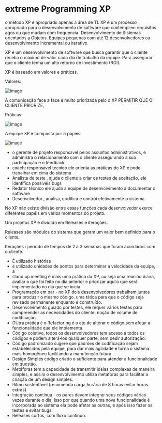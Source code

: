 # extreme Programming XP

o método XP é apropriado apenas a área de TI. 
XP é um processo apropriado para o desenvolvimento de software que contemplem requisitos agos ou que mudam com frequencia. Desenvolvimento de Sistemas orientados a Objetos. Equipes pequenas com até 12 desenvolvedores ou desenvolvimento incremental ou iterativo.


XP é um desenvolvimento de software que busca garantir que o cliente receba o máximo de valor cada dia de trabalho da equipe. 
Para assegurar que o cliente tenha um alto retorno de investimento (ROI).

XP é baseado em valores e práticas.

Valores:

![image](https://user-images.githubusercontent.com/52088444/226673134-9294bf0f-6989-4acb-b6e4-94c16995407a.png)

A comunicação face a face é muito priorizada pelo o XP
PERMITIR QUE O CLIENTE PRIORIZE, 

Práticas:

![image](https://user-images.githubusercontent.com/52088444/226673289-ac574085-23cf-4393-9a82-15076857e172.png)

A equipe XP é composta por 5 papéis:

![image](https://user-images.githubusercontent.com/52088444/226673478-f058e1ba-01ce-4105-9026-74f118f5e1e8.png)
 - o gerente de projeto responsavel pelos assuntos administrativos, e administra o relacionamento com o cliente assegurando a sua participação e o feedback
 - coach: responsavel tecnico ele orienta as práticas do XP e pode trabalhar em cima do sistema
 - Analista de teste , ajuda o cliente a criar os testes de aceitação, ele identifica possiveis bugs
 - Redator técnico ele ajuda a equipe de desenvolvimento a documentar o software
 - Desenvolvedor , analisa, codifica e contrói efetivamente o sistema.

No XP não existe divisão entre essas funções cada desenvolvedor exerce diferentes papéis em vários momentos do projeto.

Um projetos XP é dividido em Releases e iterações.

Releases são módulos do sistema que geram um valor bem definido para o cliente.

Iterações : periodo de tempos de 2 a 3 semanas que foram acordados com o cliente.

- É utilizado histórias
- é utilizado unidades de pontos para determinar a velocidade da equipe, a 
- stand up meeting é mais uma prática do XP, ou seja uma reunião diária, avaliar o que foi feito no dia anterior e priorizar  aquilo que será implementado no dia que se inicia.
- Programação em par - no XP dois desenvolvedores trabalham juntos para produzir o mesmo código, uma tática para que o código seja revisado permanente enquanto é construído.
- Desenvolvimento guiado por testes, ele requer vários testes para compreender as necessidades do cliente, noção de volume de codificação.
- OUtra prática é o Refactoring é o ato de alterar o código sem afetar a funcionalidade que ele implementa.
- Código coletivo, todos os desenvolvedores tem acesso a todos os códigos e podem alterá-los qualquer parte, sem pedir autorização.
- Código padronizado sugere que padrões de codificação sejam estabelecidos pela equipe, para dar mais agilidade e torna o sistema mais homogêneo facilitando a manutenção futura
- Design Simples código criado o suficiente para atender a funcionalidade em questão.
- Metáforas tem a capacidade de transmitir ideias complexas de maneira simples, e assim o desenvolvimento utiliza metáforas para facilitar a criação de um design simples.
- Ritmo sustentável (recomenda carga horária de 8 horas evitar horas extras)
- Integração continua - os pares devem integrar seus códigos várias vezes durante o dia, isso por que quando uma nova funcionalidade é incorporada ao sistema ela pode afetar as outras, e após isso fazer os testes e evitar bugs
- Releases curtos, com fluxo continuo.

